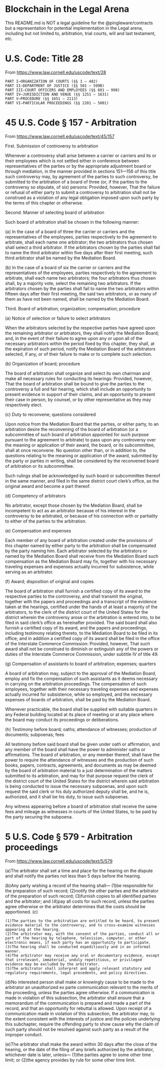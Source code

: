 # Blockchain in the Legal Arena
This README.md is NOT a legal guideline for the @pingleware/contracts but a representation for potential implementation in the Legal arena, including but not limited to, arbitration, trial courts, will and last testament, etc.

# U.S. Code: Title 28
From https://www.law.cornell.edu/uscode/text/28

    PART I—ORGANIZATION OF COURTS (§§ 1 – 482)
    PART II—DEPARTMENT OF JUSTICE (§§ 501 – 599B)
    PART III—COURT OFFICERS AND EMPLOYEES (§§ 601 – 998)
    PART IV—JURISDICTION AND VENUE (§§ 1251 – 1631)
    PART V—PROCEDURE (§§ 1651 – 2113)
    PART VI—PARTICULAR PROCEEDINGS (§§ 2201 – 5001)

# 45 U.S. Code § 157 - Arbitration
From https://www.law.cornell.edu/uscode/text/45/157

First. Submission of controversy to arbitration

Whenever a controversy shall arise between a carrier or carriers and its or their employees which is not settled either in conference between representatives of the parties or by the appropriate adjustment board or through mediation, in the manner provided in sections 151—156 of this title such controversy may, by agreement of the parties to such controversy, be submitted to the arbitration of a board of three (or, if the parties to the controversy so stipulate, of six) persons: Provided, however, That the failure or refusal of either party to submit a controversy to arbitration shall not be construed as a violation of any legal obligation imposed upon such party by the terms of this chapter or otherwise.

Second. Manner of selecting board of arbitration

Such board of arbitration shall be chosen in the following manner:

(a) In the case of a board of three the carrier or carriers and the representatives of the employees, parties respectively to the agreement to arbitrate, shall each name one arbitrator; the two arbitrators thus chosen shall select a third arbitrator. If the arbitrators chosen by the parties shall fail to name the third arbitrator within five days after their first meeting, such third arbitrator shall be named by the Mediation Board.

(b) In the case of a board of six the carrier or carriers and the representatives of the employees, parties respectively to the agreement to arbitrate, shall each name two arbitrators; the four arbitrators thus chosen shall, by a majority vote, select the remaining two arbitrators. If the arbitrators chosen by the parties shall fail to name the two arbitrators within fifteen days after their first meeting, the said two arbitrators, or as many of them as have not been named, shall be named by the Mediation Board.

Third. Board of arbitration; organization; compensation; procedure

(a) Notice of selection or failure to select arbitrators

When the arbitrators selected by the respective parties have agreed upon the remaining arbitrator or arbitrators, they shall notify the Mediation Board; and, in the event of their failure to agree upon any or upon all of the necessary arbitrators within the period fixed by this chapter, they shall, at the expiration of such period, notify the Mediation Board of the arbitrators selected, if any, or of their failure to make or to complete such selection.

(b) Organization of board; procedure

The board of arbitration shall organize and select its own chairman and make all necessary rules for conducting its hearings: Provided, however, That the board of arbitration shall be bound to give the parties to the controversy a full and fair hearing, which shall include an opportunity to present evidence in support of their claims, and an opportunity to present their case in person, by counsel, or by other representative as they may respectively elect.

(c) Duty to reconvene; questions considered

Upon notice from the Mediation Board that the parties, or either party, to an arbitration desire the reconvening of the board of arbitration (or a subcommittee of such board of arbitration appointed for such purpose pursuant to the agreement to arbitrate) to pass upon any controversy over the meaning or application of their award, the board, or its subcommittee, shall at once reconvene. No question other than, or in addition to, the questions relating to the meaning or application of the award, submitted by the party or parties in writing, shall be considered by the reconvened board of arbitration or its subcommittee.

Such rulings shall be acknowledged by such board or subcommittee thereof in the same manner, and filed in the same district court clerk’s office, as the original award and become a part thereof.

(d) Competency of arbitrators

No arbitrator, except those chosen by the Mediation Board, shall be incompetent to act as an arbitrator because of his interest in the controversy to be arbitrated, or because of his connection with or partiality to either of the parties to the arbitration.

(e) Compensation and expenses

Each member of any board of arbitration created under the provisions of this chapter named by either party to the arbitration shall be compensated by the party naming him. Each arbitrator selected by the arbitrators or named by the Mediation Board shall receive from the Mediation Board such compensation as the Mediation Board may fix, together with his necessary traveling expenses and expenses actually incurred for subsistence, while serving as an arbitrator.

(f) Award; disposition of original and copies

The board of arbitration shall furnish a certified copy of its award to the respective parties to the controversy, and shall transmit the original, together with the papers and proceedings and a transcript of the evidence taken at the hearings, certified under the hands of at least a majority of the arbitrators, to the clerk of the district court of the United States for the district wherein the controversy arose or the arbitration is entered into, to be filed in said clerk’s office as hereinafter provided. The said board shall also furnish a certified copy of its award, and the papers and proceedings, including testimony relating thereto, to the Mediation Board to be filed in its office; and in addition a certified copy of its award shall be filed in the office of the Interstate Commerce Commission: Provided, however, That such award shall not be construed to diminish or extinguish any of the powers or duties of the Interstate Commerce Commission, under subtitle IV of title 49.

(g) Compensation of assistants to board of arbitration; expenses; quarters

A board of arbitration may, subject to the approval of the Mediation Board, employ and fix the compensation of such assistants as it deems necessary in carrying on the arbitration proceedings. The compensation of such employees, together with their necessary traveling expenses and expenses actually incurred for subsistence, while so employed, and the necessary expenses of boards of arbitration, shall be paid by the Mediation Board.

Whenever practicable, the board shall be supplied with suitable quarters in any Federal building located at its place of meeting or at any place where the board may conduct its proceedings or deliberations.

(h) Testimony before board; oaths; attendance of witnesses; production of documents; subpoenas; fees

All testimony before said board shall be given under oath or affirmation, and any member of the board shall have the power to administer oaths or affirmations. The board of arbitration, or any member thereof, shall have the power to require the attendance of witnesses and the production of such books, papers, contracts, agreements, and documents as may be deemed by the board of arbitration material to a just determination of the matters submitted to its arbitration, and may for that purpose request the clerk of the district court of the United States for the district wherein said arbitration is being conducted to issue the necessary subpoenas, and upon such request the said clerk or his duly authorized deputy shall be, and he is, authorized, and it shall be his duty, to issue such subpoenas.

Any witness appearing before a board of arbitration shall receive the same fees and mileage as witnesses in courts of the United States, to be paid by the party securing the subpoena.

# 5 U.S. Code § 579 - Arbitration proceedings
From https://www.law.cornell.edu/uscode/text/5/579

(a)The arbitrator shall set a time and place for the hearing on the dispute and shall notify the parties not less than 5 days before the hearing.

(b)Any party wishing a record of the hearing shall—
    (1)be responsible for the preparation of such record;
    (2)notify the other parties and the arbitrator of the preparation of such record;
    (3)furnish copies to all identified parties and the arbitrator; and
    (4)pay all costs for such record, unless the parties agree otherwise or the arbitrator determines that the costs should be apportioned.
(c)

    (1)The parties to the arbitration are entitled to be heard, to present evidence material to the controversy, and to cross-examine witnesses appearing at the hearing.
    (2)The arbitrator may, with the consent of the parties, conduct all or part of the hearing by telephone, television, computer, or other electronic means, if each party has an opportunity to participate.
    (3)The hearing shall be conducted expeditiously and in an informal manner.
    (4)The arbitrator may receive any oral or documentary evidence, except that irrelevant, immaterial, unduly repetitious, or privileged evidence may be excluded by the arbitrator.
    (5)The arbitrator shall interpret and apply relevant statutory and regulatory requirements, legal precedents, and policy directives.

(d)No interested person shall make or knowingly cause to be made to the arbitrator an unauthorized ex parte communication relevant to the merits of the proceeding, unless the parties agree otherwise. If a communication is made in violation of this subsection, the arbitrator shall ensure that a memorandum of the communication is prepared and made a part of the record, and that an opportunity for rebuttal is allowed. Upon receipt of a communication made in violation of this subsection, the arbitrator may, to the extent consistent with the interests of justice and the policies underlying this subchapter, require the offending party to show cause why the claim of such party should not be resolved against such party as a result of the improper conduct.

(e)The arbitrator shall make the award within 30 days after the close of the hearing, or the date of the filing of any briefs authorized by the arbitrator, whichever date is later, unless—
    (1)the parties agree to some other time limit; or
    (2)the agency provides by rule for some other time limit.